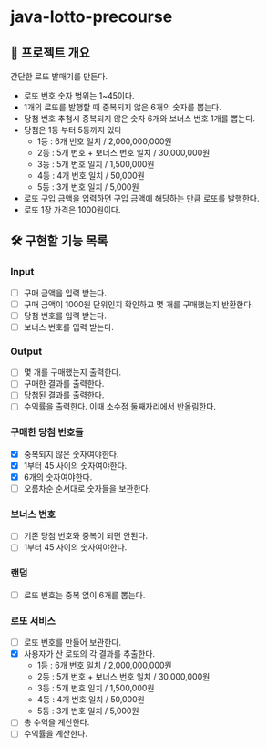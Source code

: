 # java-lotto-precourse

## 💪 프로젝트 개요

간단한 로또 발매기를 만든다.

- 로또 번호 숫자 범위는 1~45이다.
- 1개의 로또를 발행할 때 중복되지 않은 6개의 숫자를 뽑는다.
- 당첨 번호 추첨시 중복되지 않은 숫자 6개와 보너스 번호 1개를 뽑는다.
- 당첨은 1등 부터 5등까지 있다
    - 1등 : 6개 번호 일치 / 2,000,000,000원
    - 2등 : 5개 번호 + 보너스 번호 일치 / 30,000,000원
    - 3등 : 5개 번호 일치 / 1,500,000원
    - 4등 : 4개 번호 일치 / 50,000원
    - 5등 : 3개 번호 일치 / 5,000원
- 로또 구입 금액을 입력하면 구입 금액에 해당하는 만큼 로또를 발행한다.
- 로또 1장 가격은 1000원이다.

## 🛠️ 구현할 기능 목록

### Input

- [ ] 구매 금액을 입력 받는다.
- [ ] 구매 금액이 1000원 단위인지 확인하고 몇 개를 구매했는지 반환한다.
- [ ] 당첨 번호를 입력 받는다.
- [ ] 보너스 번호를 입력 받는다.

### Output

- [ ] 몇 개를 구매했는지 출력한다.
- [ ] 구매한 결과를 출력한다.
- [ ] 당첨된 결과를 출력한다.
- [ ] 수익률을 출력한다. 이때 소수점 둘째자리에서 반올림한다.

### 구매한 당첨 번호들

- [X] 중복되지 않은 숫자여야한다.
- [X] 1부터 45 사이의 숫자여야한다.
- [X] 6개의 숫자여야한다.
- [ ] 오름차순 순서대로 숫자들을 보관한다.

### 보너스 번호

- [ ] 기존 당첨 번호와 중복이 되면 안된다.
- [ ] 1부터 45 사이의 숫자여야한다.

### 랜덤

- [ ] 로또 번호는 중복 없이 6개를 뽑는다.

### 로또 서비스

- [ ] 로또 번호를 만들어 보관한다.
- [X] 사용자가 산 로또의 각 결과를 추출한다.
    - 1등 : 6개 번호 일치 / 2,000,000,000원
    - 2등 : 5개 번호 + 보너스 번호 일치 / 30,000,000원
    - 3등 : 5개 번호 일치 / 1,500,000원
    - 4등 : 4개 번호 일치 / 50,000원
    - 5등 : 3개 번호 일치 / 5,000원
- [ ] 총 수익을 계산한다.
- [ ] 수익률을 계산한다.
